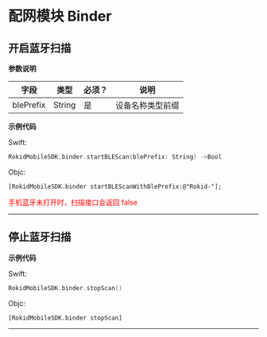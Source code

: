 # 配网模块 Binder
## 开启蓝牙扫描

**参数说明**

| 字段    | 类型   | 必须？| 说明 |
| ------ | ----- | ----- | ----- |
| blePrefix | String | 是 | 设备名称类型前缀 |

**示例代码**

Swift:

```swift
RokidMobileSDK.binder.startBLEScan(blePrefix: String) ->Bool
```

Objc:

```objc
[RokidMobileSDK.binder startBLEScanWithBlePrefix:@"Rokid-"];
```

<font color="red">手机蓝牙未打开时，扫描接口会返回 false</font>

---

## 停止蓝牙扫描

**示例代码**

Swift:

```swift
RokidMobileSDK.binder.stopScan()
```

Objc:

```objc
[RokidMobileSDK.binder stopScan]
```

---

